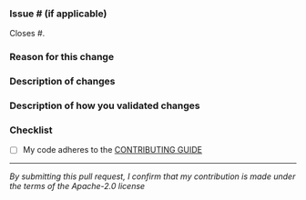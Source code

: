 ### Issue # (if applicable)

Closes #<issue number here>.

### Reason for this change

<!--What is the bug or use case behind this change?-->

### Description of changes

<!--What code changes did you make? Have you made any important design decisions?-->

### Description of how you validated changes

<!--Have you added any unit tests and/or integration tests?-->

### Checklist

- [ ] My code adheres to the [CONTRIBUTING GUIDE](https://github.com/open-constructs/aws-cdk-library/blob/main/CONTRIBUTING.md)

---

_By submitting this pull request, I confirm that my contribution is made under the terms of the Apache-2.0 license_
